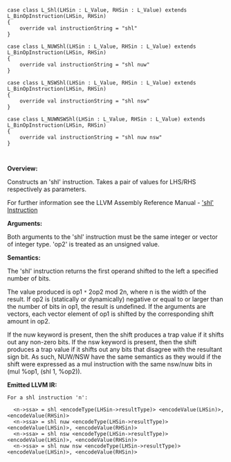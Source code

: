 
```



case class L_Shl(LHSin : L_Value, RHSin : L_Value) extends L_BinOpInstruction(LHSin, RHSin) 
{
    override val instructionString = "shl"
}

case class L_NUWShl(LHSin : L_Value, RHSin : L_Value) extends L_BinOpInstruction(LHSin, RHSin) 
{
    override val instructionString = "shl nuw"
}

case class L_NSWShl(LHSin : L_Value, RHSin : L_Value) extends L_BinOpInstruction(LHSin, RHSin) 
{
    override val instructionString = "shl nsw"
}

case class L_NUWNSWShl(LHSin : L_Value, RHSin : L_Value) extends L_BinOpInstruction(LHSin, RHSin) 
{
    override val instructionString = "shl nuw nsw"
}



```

**Overview:**

Constructs an 'shl' instruction. Takes a pair of values for LHS/RHS respectively as parameters.

For further information see the LLVM Assembly Reference Manual - ['shl' Instruction](http://llvm.org/docs/LangRef.html#i_shl)

**Arguments:**

Both arguments to the 'shl' instruction must be the same integer or vector of integer type. 'op2' is treated as an unsigned value.

**Semantics:**

The 'shl' instruction returns the first operand shifted to the left a specified number of bits.

The value produced is op1 `*` 2op2 mod 2n, where n is the width of the result. If op2 is (statically or dynamically) negative or equal to or larger than the number of bits in op1, the result is undefined. If the arguments are vectors, each vector element of op1 is shifted by the corresponding shift amount in op2.

If the nuw keyword is present, then the shift produces a trap value if it shifts out any non-zero bits. If the nsw keyword is present, then the shift produces a trap value if it shifts out any bits that disagree with the resultant sign bit. As such, NUW/NSW have the same semantics as they would if the shift were expressed as a mul instruction with the same nsw/nuw bits in (mul %op1, (shl 1, %op2)).

**Emitted LLVM IR:**
```
For a shl instruction 'n':

  <n->ssa> = shl <encodeType(LHSin->resultType)> <encodeValue(LHSin)>, <encodeValue(RHSin)>     
  <n->ssa> = shl nuw <encodeType(LHSin->resultType)> <encodeValue(LHSin)>, <encodeValue(RHSin)>    
  <n->ssa> = shl nsw <encodeType(LHSin->resultType)> <encodeValue(LHSin)>, <encodeValue(RHSin)>    
  <n->ssa> = shl nuw nsw <encodeType(LHSin->resultType)> <encodeValue(LHSin)>, <encodeValue(RHSin)>        
```